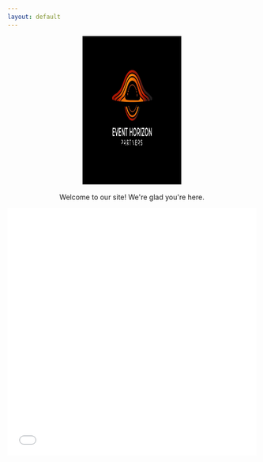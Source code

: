 ```yaml
---
layout: default
---
```

<!-- Welcome Banner -->
<div style="text-align: center;">
  <img src="_assets/Ehp_logo.png" alt="EHP Logo" style="width: 200px; height: 300px;">
  <p>Welcome to our site! We're glad you're here.</p>
</div>

<!-- Existing content below -->
<iframe src="_assets/EventHorizon_Presentation_LP.pdf" style="width:100%; height:500px;" frameborder="0"></iframe>